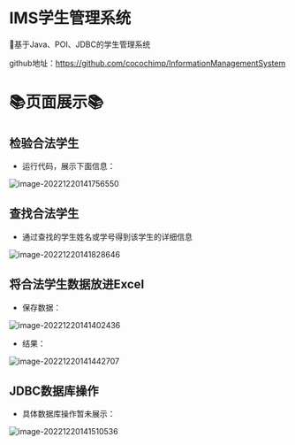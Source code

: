 # IMS学生管理系统

🎉基于Java、POI、JDBC的学生管理系统

github地址：https://github.com/cocochimp/InformationManagementSystem



# 📚页面展示📚

## 检验合法学生

* 运行代码，展示下面信息：

![image-20221220141756550](https://cocochimp-markdown-img.oss-cn-beijing.aliyuncs.com/save/image-20221220141756550.png)



## 查找合法学生

* 通过查找的学生姓名或学号得到该学生的详细信息

![image-20221220141828646](https://cocochimp-markdown-img.oss-cn-beijing.aliyuncs.com/save/image-20221220141828646.png)



## 将合法学生数据放进Excel

* 保存数据：

![image-20221220141402436](https://cocochimp-markdown-img.oss-cn-beijing.aliyuncs.com/save/image-20221220141402436.png)

* 结果：

![image-20221220141442707](https://cocochimp-markdown-img.oss-cn-beijing.aliyuncs.com/save/image-20221220141442707.png)



## JDBC数据库操作

* 具体数据库操作暂未展示：

![image-20221220141510536](https://cocochimp-markdown-img.oss-cn-beijing.aliyuncs.com/save/image-20221220141510536.png)





